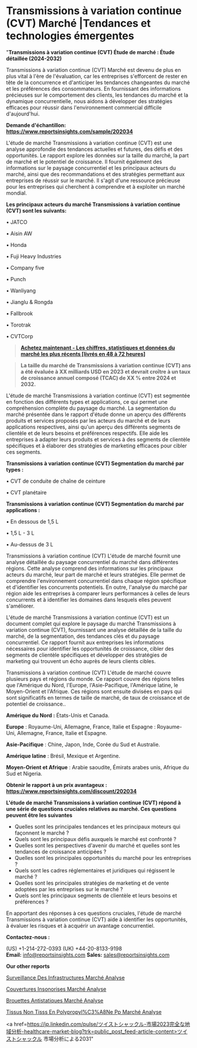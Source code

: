 # Transmissions à variation continue (CVT) Marché |Tendances et technologies émergentes

"<strong>Transmissions à variation continue (CVT) Étude de marché : Étude détaillée (2024-2032)</strong>

Transmissions à variation continue (CVT) Marché est devenu de plus en plus vital à l'ère de l'évaluation, car les entreprises s'efforcent de rester en tête de la concurrence et d'anticiper les tendances changeantes du marché et les préférences des consommateurs. En fournissant des informations précieuses sur le comportement des clients, les tendances du marché et la dynamique concurrentielle, nous aidons à développer des stratégies efficaces pour réussir dans l'environnement commercial difficile d'aujourd'hui.

<strong>Demande d'échantillon: <a href=https://www.reportsinsights.com/sample/202034>https://www.reportsinsights.com/sample/202034</a></strong>

L'étude de marché Transmissions à variation continue (CVT) est une analyse approfondie des tendances actuelles et futures, des défis et des opportunités. Le rapport explore les données sur la taille du marché, la part de marché et le potentiel de croissance. Il fournit également des informations sur le paysage concurrentiel et les principaux acteurs du marché, ainsi que des recommandations et des stratégies permettant aux entreprises de réussir sur le marché. Il s'agit d'une ressource précieuse pour les entreprises qui cherchent à comprendre et à exploiter un marché mondial.

<strong>Les principaux acteurs du marché Transmissions à variation continue (CVT) sont les suivants:</strong>

• JATCO

• Aisin AW

• Honda

• Fuji Heavy Industries

• Company five

• Punch

• Wanliyang

• Jianglu & Rongda

• Fallbrook

• Torotrak

• CVTCorp
<blockquote><a href=https://www.reportsinsights.com/buynow/202034><span style=text-decoration: underline;><strong>Achetez maintenant - Les chiffres, statistiques et données du marché les plus récents [livrés en 48 à 72 heures]</strong></span></a></blockquote>
<blockquote><span style=text-decoration: underline;><strong>La taille du marché de Transmissions à variation continue (CVT) ans a été évaluée à XX milliards USD en 2023 et devrait croître à un taux de croissance annuel composé (TCAC) de XX % entre 2024 et 2032.</strong></span></blockquote>
L'étude de marché Transmissions à variation continue (CVT) est segmentée en fonction des différents types et applications, ce qui permet une compréhension complète du paysage du marché. La segmentation du marché présentée dans le rapport d'étude donne un aperçu des différents produits et services proposés par les acteurs du marché et de leurs applications respectives, ainsi qu'un aperçu des différents segments de clientèle et de leurs besoins et préférences respectifs. Elle aide les entreprises à adapter leurs produits et services à des segments de clientèle spécifiques et à élaborer des stratégies de marketing efficaces pour cibler ces segments.

<strong>Transmissions à variation continue (CVT) Segmentation du marché par types :</strong>

• CVT de conduite de chaîne de ceinture

• CVT planétaire

<strong>Transmissions à variation continue (CVT) Segmentation du marché par applications :</strong>

• En dessous de 1,5 L

• 1,5 L - 3 L

• Au-dessus de 3 L

Transmissions à variation continue (CVT) L'étude de marché fournit une analyse détaillée du paysage concurrentiel du marché dans différentes régions. Cette analyse comprend des informations sur les principaux acteurs du marché, leur part de marché et leurs stratégies. Elle permet de comprendre l'environnement concurrentiel dans chaque région spécifique et d'identifier les concurrents potentiels. En outre, l'analyse du marché par région aide les entreprises à comparer leurs performances à celles de leurs concurrents et à identifier les domaines dans lesquels elles peuvent s'améliorer.

L'étude de marché Transmissions à variation continue (CVT) est un document complet qui explore le paysage du marché Transmissions à variation continue (CVT), fournissant une analyse détaillée de la taille du marché, de la segmentation, des tendances clés et du paysage concurrentiel. Ce rapport fournit aux entreprises les informations nécessaires pour identifier les opportunités de croissance, cibler des segments de clientèle spécifiques et développer des stratégies de marketing qui trouvent un écho auprès de leurs clients cibles.

Transmissions à variation continue (CVT) L'étude de marché couvre plusieurs pays et régions du monde. Ce rapport couvre des régions telles que l'Amérique du Nord, l'Europe, l'Asie-Pacifique, l'Amérique latine, le Moyen-Orient et l'Afrique. Ces régions sont ensuite divisées en pays qui sont significatifs en termes de taille de marché, de taux de croissance et de potentiel de croissance..

<strong>Amérique du Nord :</strong> États-Unis et Canada.

<strong>Europe</strong> : Royaume-Uni, Allemagne, France, Italie et Espagne : Royaume-Uni, Allemagne, France, Italie et Espagne.

<strong>Asie-Pacifique</strong> : Chine, Japon, Inde, Corée du Sud et Australie.

<strong>Amérique latine</strong> : Brésil, Mexique et Argentine.

<strong>Moyen-Orient et Afrique</strong> : Arabie saoudite, Émirats arabes unis, Afrique du Sud et Nigeria.

<strong>Obtenir le rapport à un prix avantageux : <a href=https://www.reportsinsights.com/discount/202034>https://www.reportsinsights.com/discount/202034</a></strong>

<strong>L'étude de marché Transmissions à variation continue (CVT) répond à une série de questions cruciales relatives au marché. Ces questions peuvent être les suivantes</strong>
<ul>
  <li>Quelles sont les principales tendances et les principaux moteurs qui façonnent le marché ?</li>
  <li>Quels sont les principaux défis auxquels le marché est confronté ?</li>
  <li>Quelles sont les perspectives d'avenir du marché et quelles sont les tendances de croissance anticipées ?</li>
  <li>Quelles sont les principales opportunités du marché pour les entreprises ?</li>
  <li>Quels sont les cadres réglementaires et juridiques qui régissent le marché ?</li>
  <li>Quelles sont les principales stratégies de marketing et de vente adoptées par les entreprises sur le marché ?</li>
  <li>Quels sont les principaux segments de clientèle et leurs besoins et préférences ?</li>
</ul>
En apportant des réponses à ces questions cruciales, l'étude de marché Transmissions à variation continue (CVT) aide à identifier les opportunités, à évaluer les risques et à acquérir un avantage concurrentiel.

<strong>Contactez-nous :</strong>

(US) +1-214-272-0393
(UK) +44-20-8133-9198
<strong>Email:</strong> <a>info@reportsinsights.com</a>
<strong>Sales:</strong> <a>sales@reportsinsights.com</a>

<strong>Our other reports</strong>

<a href=https://www.linkedin.com/pulse/surveillance-des-infrastructures-march%25C3%25A9domaines-de>Surveillance Des Infrastructures Marché Analyse</a>

<a href=https://www.linkedin.com/pulse/couvertures-insonoris%C3%A9es-march%C3%A9paysage-comprenant-hoh0f/>Couvertures Insonorises Marché Analyse</a>

<a href=https://www.linkedin.com/pulse/brouettes-antistatiques-march%C3%A9s-perspectives-5wrzf/>Brouettes Antistatiques Marché Analyse</a>

<a href=https://www.linkedin.com/pulse/tissus-non-tiss%C3%A9s-en-polypropyl%C3%A8ne-pp-march%C3%A9-rgcqf/>Tissus Non Tisss En Polypropyl%C3%A8Ne Pp Marché Analyse</a>

<a href=https://jp.linkedin.com/pulse/ツイストシャックル-市場2023完全な地域分析-healthcare-market-blog?trk=public_post_feed-article-content>ツイストシャックル 市場分析による2031</a>"

